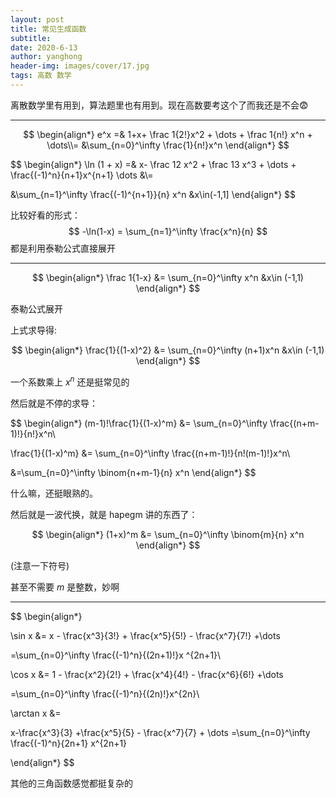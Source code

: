 ```yaml
---
layout: post
title: 常见生成函数
subtitle: 
date: 2020-6-13
author: yanghong
header-img: images/cover/17.jpg
tags: 高数 数学 
---
```




离散数学里有用到，算法题里也有用到。现在高数要考这个了而我还是不会😨

---

$$
\begin{align*}
	e^x =& 1+x+ \frac 1{2!}x^2 + \dots + \frac 1{n!} x^n + \dots\\=
	&\sum_{n=0}^\infty \frac{1}{n!}x^n
\end{align*}
$$

$$
\begin{align*}
\ln (1 + x) =& x- \frac 12 x^2 + \frac 13 x^3 + \dots + \frac{(-1)^n}{n+1}x^{n+1} \dots &\\=

&\sum_{n=1}^\infty \frac{(-1)^{n+1}}{n} x^n &x\in(-1,1]
\end{align*} 
$$



比较好看的形式：
$$
-\ln(1-x) = \sum_{n=1}^\infty \frac{x^n}{n}
$$
都是利用泰勒公式直接展开

---

$$
\begin{align*}
	\frac 1{1-x} &= \sum_{n=0}^\infty x^n &x\in (-1,1) 
\end{align*}
$$

泰勒公式展开



上式求导得:


$$
\begin{align*}
\frac{1}{(1-x)^2} &= \sum_{n=0}^\infty (n+1)x^n &x\in (-1,1)
\end{align*}
$$


一个系数乘上 $x^n$ 还是挺常见的



然后就是不停的求导：


$$
\begin{align*}
(m-1)!\frac{1}{(1-x)^m} &= \sum_{n=0}^\infty \frac{(n+m-1)!}{n!}x^n\\

\frac{1}{(1-x)^m} &= \sum_{n=0}^\infty \frac{(n+m-1)!}{n!(m-1)!}x^n\\

&=\sum_{n=0}^\infty \binom{n+m-1}{n} x^n
\end{align*}
$$


什么嘛，还挺眼熟的。

然后就是一波代换，就是 hapegm 讲的东西了：


$$
\begin{align*}
(1+x)^m &= \sum_{n=0}^\infty \binom{m}{n} x^n
\end{align*}
$$


(注意一下符号)

甚至不需要 $m$ 是整数，妙啊



---

$$
\begin{align*}

\sin x &= x - \frac{x^3}{3!} + \frac{x^5}{5!} - \frac{x^7}{7!} +\dots 

=\sum_{n=0}^\infty \frac{(-1)^n}{(2n+1)!}x ^{2n+1}\\

\cos x &= 1 - \frac{x^2}{2!} + \frac{x^4}{4!} - \frac{x^6}{6!} +\dots

=\sum_{n=0}^\infty \frac{(-1)^n}{(2n)!}x^{2n}\\

\arctan x &=

x-\frac{x^3}{3} +\frac{x^5}{5} - \frac{x^7}{7} + \dots
=\sum_{n=0}^\infty \frac{(-1)^n}{2n+1} x^{2n+1}

\end{align*}
$$

其他的三角函数感觉都挺复杂的



